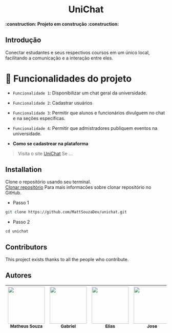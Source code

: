 <div align="center">
  <h1 align="center">
    UniChat
    <br />
  </h1>
</div>

<h4 align="left"> 
	:construction:  Projeto em construção  :construction:
</h4>


## Introdução 

Conectar estudantes e seus respectivos coursos em um único local, facilitando a comunicação e a interação entre eles.

# :hammer: Funcionalidades do projeto
- `Funcionalidade 1`: Disponibilizar um chat geral da universidade.
- `Funcionalidade 2`: Cadastrar usuários
- `Funcionalidade 3`: Permitir que alunos e funcionários divulguem no chat e na seções especificas.
- `Funcionalidade 4`: Permitir que admistradores publiquem eventos na universidade.

- **Como se cadastrear na plataforma**

> Visita o site [UniChat](https://localhost:8000)
> Se ...

## Installation

Clone o repositório usando seu terminal. <br>
[Clonar repositório](https://docs.github.com/pt/repositories/creating-and-managing-repositories/cloning-a-repository) Para mais informacões sobre clonar repositório no GitHub.

- Passo 1
```bash
git clone https://github.com/MattSouzaDev/unichat.git
```
- Passo 2
```
cd unichat
```


## Contributors

This project exists thanks to all the people who contribute. <a href="https"></a>

## Autores
| [<img loading="lazy" src="https://avatars.githubusercontent.com/MattSouzaDev" width=115><br><sub>Matheus Souza</sub>](https://github.com/MattSouzaDev) |  [<img loading="lazy" src="#" width=115><br><sub>Gabriel</sub>](https://github.com) |  [<img loading="lazy" src="?v=4" width=115><br><sub>Elias</sub>](https://github.com) | [<img loading="lazy" src="" width=115><br><sub>Jose </sub>](https://github.com/MattSouzaDev) |  [<img loading="lazy" src="" width=115><br><sub>Henrique</sub>](https://github.com) |
| :---: | :---: | :---: | :---: | :---: |
